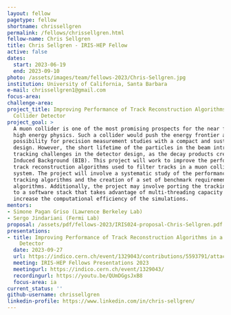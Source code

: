```yaml
---
layout: fellow
pagetype: fellow
shortname: chrissellgren
permalink: /fellows/chrissellgren.html
fellow-name: Chris Sellgren
title: Chris Sellgren - IRIS-HEP Fellow
active: false
dates:
  start: 2023-06-19
  end: 2023-09-10
photo: /assets/images/team/fellows-2023/Chris-Sellgren.jpg
institution: University of California, Santa Barbara
e-mail: chrissellgren1@gmail.com
focus-area:
challenge-area:
project_title: Improving Performance of Track Reconstruction Algorithms in a Muon
  Collider Detector
project_goal: >
  A muon collider is one of the most promising prospects for the near future of experimental
  high energy physics. Such a collider would push the energy frontier and open up
  possibility for precision measurement studies with a compact and sustainable accelerator
  design. However, the short lifetime of the particles in the beam introduces unprecedented
  tracking challenges in the detector design, as the decay products create a Beam
  Induced Background (BIB). This project will work to improve the performance of the
  track reconstruction algorithms used to filter tracks in a muon collider detector
  system. The project will involve a systematic study of the performance of current
  tracking algorithms and the creation of a set of benchmark requirements for the
  algorithms. Additionally, the project may involve porting the tracking algorithms
  to a software stack that takes advantage of multi-threading capacity and would greatly
  increase the computational efficiency of the simulations.
mentors:
- Simone Pagan Griso (Lawrence Berkeley Lab)
- Sergo Jindariani (Fermi Lab)
proposal: /assets/pdf/fellows-2023/IRIS024-proposal-Chris-Sellgren.pdf
presentations:
- title: Improving Performance of Track Reconstruction Algorithms in a Muon Collider
    Detector
  date: 2023-09-27
  url: https://indico.cern.ch/event/1329043/contributions/5593791/attachments/2719438/4731564/IRIS-HEP%20Final%20Pres.pdf
  meeting: IRIS-HEP Fellows Presentations 2023
  meetingurl: https://indico.cern.ch/event/1329043/
  recordingurl: https://youtu.be/QUmDGgsJxB8
  focus-area: ia
current_status: ''
github-username: chrissellgren
linkedin-profile: https://www.linkedin.com/in/chris-sellgren/
---
```

